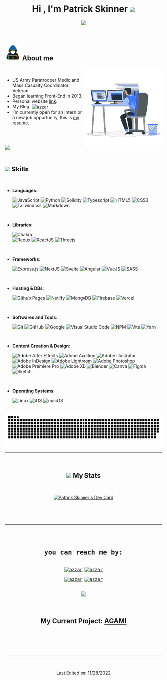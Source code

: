 <h1 align="center"><b>Hi , I'm Patrick Skinner </b><img src="https://media.giphy.com/media/hvRJCLFzcasrR4ia7z/giphy.gif" width="35"></h1>

<p align="center">
  <a href="https://github.com/DenverCoder1/readme-typing-svg"><img src="https://readme-typing-svg.herokuapp.com?font=Time+New+Roman&color=cyan&size=25&center=true&vCenter=true&width=600&height=100&lines=US+Army+Paratrooper+Medic+Veteran,;++;Software+Engineer,;Web3+Developer,;Active+Learner/Researcher,;Ridiculously+High+Work+Ethic...<3"></a>
</p>


<br>
	
## <picture><img src = "https://github.com/0xAbdulKhalid/0xAbdulKhalid/raw/main/assets/mdImages/about_me.gif" width = 50px></picture> **About me**

<picture> <img align="right" src="https://github.com/0xAbdulKhalid/0xAbdulKhalid/raw/main/assets/mdImages/Right_Side.gif" width = 250px></picture>

<br>

- US Army Paratrooper Medic and Mass Casualty Coordinator Veteran.
- Began learning Front-End in 2013.
- Personal website [link](https://patrickskinner.tech).
- My Blog: <a href="https://blog.patrickskinner.tech" target="blank"><img align="center"
         src="https://img.shields.io/badge/Hashnode-2962FF?style=for-the-badge&logo=hashnode&logoColor=white"
         alt="azzar" height="30"/></a>
- I’m currently open for an Intern or a new job opportunity, this is [my resume](https://v2.akord.com/public/vaults/active/0ZkwbmDYAfpCeTxlbclBUF0t7goVG6b_Za4K33qEnJE/gallery#public/056d9774-d04d-48c3-803c-dd0621fcfb9f).

<br><br>

<img src="https://user-images.githubusercontent.com/73097560/115834477-dbab4500-a447-11eb-908a-139a6edaec5c.gif"><br><br>

## <img src="https://media2.giphy.com/media/QssGEmpkyEOhBCb7e1/giphy.gif?cid=ecf05e47a0n3gi1bfqntqmob8g9aid1oyj2wr3ds3mg700bl&rid=giphy.gif" width ="25"><b> Skills</b>
<br>

<p align="center">

- **Languages**:
    
    ![JavaScript](https://img.shields.io/badge/JavaScript%20-%23F7DF1E.svg?style=for-the-badge&logo=javascript&logoColor=black)
    ![Python](https://img.shields.io/badge/Python%20-%2314354C.svg?style=for-the-badge&logo=python&logoColor=white)
    ![Solidity](https://img.shields.io/badge/Solidity-%23363636.svg?style=for-the-badge&logo=solidity&logoColor=white)
    ![Typescript](https://img.shields.io/badge/TypeScript-007ACC?style=for-the-badge&logo=typescript&logoColor=white)
    ![HTML5](https://img.shields.io/badge/HTML5%20-%23E34F26.svg?style=for-the-badge&logo=html5&logoColor=white)
    ![CSS3](https://img.shields.io/badge/CSS%20-%231572B6.svg?style=for-the-badge&logo=css3&logoColor=white)
    ![Tailwindcss](https://img.shields.io/badge/Tailwind_CSS-38B2AC?style=for-the-badge&logo=tailwind-css&logoColor=white)
    ![Markdown](https://img.shields.io/badge/Markdown-000000?style=for-the-badge&logo=markdown&logoColor=white)

<br>
	
- **Libraries**:
	
   ![Chakra](https://img.shields.io/badge/chakra-%234ED1C5.svg?style=for-the-badge&logo=chakraui&logoColor=white)	
   ![Redux](https://img.shields.io/badge/Redux-593D88?style=for-the-badge&logo=redux&logoColor=white)
   ![ReactJS](https://img.shields.io/badge/React-20232A?style=for-the-badge&logo=react&logoColor=61DAFB)
   ![Threejs](https://img.shields.io/badge/threejs-black?style=for-the-badge&logo=three.js&logoColor=white)
	
	
<br>
	
- **Frameworks**:
	
   ![Express.js](https://img.shields.io/badge/express.js-%23404d59.svg?style=for-the-badge&logo=express&logoColor=%2361DAFB)
   ![NextJS](https://img.shields.io/badge/React-20232A?style=for-the-badge&logo=react&logoColor=61DAFB)
   ![Svelte](https://img.shields.io/badge/Svelte-4A4A55?style=for-the-badge&logo=svelte&logoColor=FF3E00)
   ![Angular](https://img.shields.io/badge/Angular-DD0031?style=for-the-badge&logo=angular&logoColor=white)
   ![VueJS](https://img.shields.io/badge/Vue.js-35495E?style=for-the-badge&logo=vue.js&logoColor=4FC08D)
   ![SASS](https://img.shields.io/badge/SASS-hotpink.svg?style=for-the-badge&logo=SASS&logoColor=white)
	

<br>

- **Hosting & DBs**:

    ![Github Pages](https://img.shields.io/badge/GitHub%20Pages-%23327FC7.svg?style=for-the-badge&logo=github&logoColor=white)
    ![Netlify](https://img.shields.io/badge/netlify-%23000000.svg?style=for-the-badge&logo=netlify&logoColor=#00C7B7) 
    ![MongoDB](https://img.shields.io/badge/MongoDB-4EA94B?style=for-the-badge&logo=mongodb&logoColor=white)
    ![Firebase](https://img.shields.io/badge/Firebase-039BE5?style=for-the-badge&logo=Firebase&logoColor=white)
    ![Vercel](https://img.shields.io/badge/vercel-%23000000.svg?style=for-the-badge&logo=vercel&logoColor=white)
	
<br>

- **Softwares and Tools**:

    ![Git](https://img.shields.io/badge/git-%23F05033.svg?style=for-the-badge&logo=git&logoColor=white)
    ![GitHub](https://img.shields.io/badge/github-%23121011.svg?style=for-the-badge&logo=github&logoColor=white)
    ![Google](https://img.shields.io/badge/google-%234285F4.svg?style=for-the-badge&logo=google&logoColor=white)
    ![Visual Studio Code](https://img.shields.io/badge/Visual%20Studio%20Code-0078d7.svg?style=for-the-badge&logo=visual-studio-code&logoColor=white)
    ![NPM](https://img.shields.io/badge/NPM-%23CB3837.svg?style=for-the-badge&logo=npm&logoColor=white) 
    ![Vite](https://img.shields.io/badge/vite-%23646CFF.svg?style=for-the-badge&logo=vite&logoColor=white)
    ![Yarn](https://img.shields.io/badge/yarn-%232C8EBB.svg?style=for-the-badge&logo=yarn&logoColor=white)

	
<br>
	
- **Content Creation & Design**:
	
    ![Adobe After Effects](https://img.shields.io/badge/Adobe%20After%20Effects-9999FF.svg?style=for-the-badge&logo=Adobe%20After%20Effects&logoColor=white)
    ![Adobe Audition](https://img.shields.io/badge/Adobe%20Audition-9999FF.svg?style=for-the-badge&logo=Adobe%20Audition&logoColor=white)
    ![Adobe Illustrator](https://img.shields.io/badge/adobe%20illustrator-%23FF9A00.svg?style=for-the-badge&logo=adobe%20illustrator&logoColor=white)\
    ![Adobe InDesign](https://img.shields.io/badge/Adobe%20InDesign-49021F?style=for-the-badge&logo=adobeindesign&logoColor=white)
    ![Adobe Lightroom](https://img.shields.io/badge/Adobe%20Lightroom-31A8FF.svg?style=for-the-badge&logo=Adobe%20Lightroom&logoColor=white)
    ![Adobe Photoshop](https://img.shields.io/badge/adobe%20photoshop-%2331A8FF.svg?style=for-the-badge&logo=adobe%20photoshop&logoColor=white)
    ![Adobe Premiere Pro](https://img.shields.io/badge/Adobe%20Premiere%20Pro-9999FF.svg?style=for-thebadge&logo=Adobe%20Premiere%20Pro&logoColor=white)
    ![Adobe XD](https://img.shields.io/badge/Adobe%20XD-470137?style=for-the-badge&logo=Adobe%20XD&logoColor=#FF61F6)
    ![Blender](https://img.shields.io/badge/blender-%23F5792A.svg?style=for-the-badge&logo=blender&logoColor=white)
    ![Canva](https://img.shields.io/badge/Canva-%2300C4CC.svg?style=for-the-badge&logo=Canva&logoColor=white)
    ![Figma](https://img.shields.io/badge/figma-%23F24E1E.svg?style=for-the-badge&logo=figma&logoColor=white)
    ![Sketch](https://img.shields.io/badge/Sketch-FFB387?style=for-the-badge&logo=sketch&logoColor=black)
	
<br>
	
- **Operating Systems**:
 
    ![Linux](https://img.shields.io/badge/Linux-FCC624?style=for-the-badge&logo=linux&logoColor=black) 
    ![iOS](https://img.shields.io/badge/iOS-000000?style=for-the-badge&logo=ios&logoColor=white)
    ![macOS](https://img.shields.io/badge/mac%20os-000000?style=for-the-badge&logo=macos&logoColor=F0F0F0)

</p>

<br>

<div align="center">
  <a href="https://PSkinnerTech.github.io/PSkinnerTech/">
  <img  src="https://github.com/1999AZZAR/1999AZZAR/blob/main/resources/img/grid-snake.svg"
       alt="snake" /></a>

-----

<br>


## <img src="https://media.giphy.com/media/iY8CRBdQXODJSCERIr/giphy.gif" width="35"><b> My Stats </b>
<br>

<div align="center">

<a href="https://app.daily.dev/PSkinnerTech"><img src="https://api.daily.dev/devcards/3835626b3b244252834e5e5ce72d35ab.png?r=ozz" width="400" alt="Patrick Skinner's Dev Card"/></a>

</a>
</div>

<br>
<br>
<br>

-----

<br>
<br>

<div>
  <samp>
    <h2 align="center">you can reach me by:</h2>
    <p align="center">
      <br/>
      <a href="https://www.linkedin.com/in/patrickaskinner/" target="blank"><img align="center"
         src="https://img.shields.io/badge/linkedin-%231DA1F2.svg?style=for-the-badge&logo=linkedin&logoColor=white"
         alt="azzar" height="30"/></a>
      <a href="mailto:me@patrickskinner.tech" target="blank"><img align="center"
         src="https://img.shields.io/badge/gmail-EA4335.svg?style=for-the-badge&logo=gmail&logoColor=white"
         alt="azzar" height="30"/></a>
    </p>
  <p align="center">
      <a href="https://instagram.com/PSkinnerTech" target="blank"><img align="center"
         src="https://img.shields.io/badge/instagram-%23E4405F.svg?style=for-the-badge&logo=Instagram&logoColor=white"
         alt="azzar" height="30"/></a>
      <a href="https://twitter.com/PSkinnerTech" target="blank"><img align="center"
         src="https://img.shields.io/badge/twitter-1DA1F2.svg?style=for-the-badge&logo=twitter&logoColor=white"
         alt="azzar" height="30"/></a>
      <br>
    </p>
  </samp>
</div>

<br>
<img src="https://user-images.githubusercontent.com/73097560/115834477-dbab4500-a447-11eb-908a-139a6edaec5c.gif">
<br>
<br>
<br>

<div align='center'>

## <b>My Current Project: <a href="https://agamico.com">AGAMI</a></b>

</div>
<br>
<br>
<br>
<br>

---

<br>

Last Edited on: 11/28/2022
